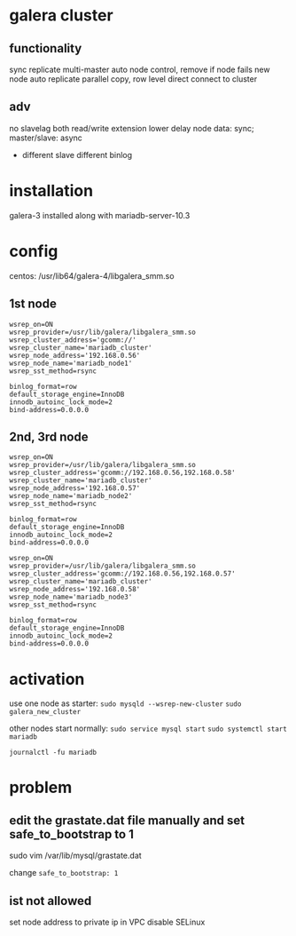 # galera cluster
## functionality
sync replicate
multi-master
auto node control, remove if node fails
new node auto replicate
parallel copy, row level
direct connect to cluster

## adv
no slavelag
both read/write extension
lower delay
node data: sync; master/slave: async
  - different slave different binlog


# installation
galera-3 installed along with mariadb-server-10.3

# config
centos: /usr/lib64/galera-4/libgalera_smm.so

## 1st node
```
wsrep_on=ON
wsrep_provider=/usr/lib/galera/libgalera_smm.so
wsrep_cluster_address='gcomm://'    
wsrep_cluster_name='mariadb_cluster'
wsrep_node_address='192.168.0.56'   
wsrep_node_name='mariadb_node1'    
wsrep_sst_method=rsync
 
binlog_format=row
default_storage_engine=InnoDB
innodb_autoinc_lock_mode=2
bind-address=0.0.0.0
```

## 2nd, 3rd node

```
wsrep_on=ON
wsrep_provider=/usr/lib/galera/libgalera_smm.so
wsrep_cluster_address='gcomm://192.168.0.56,192.168.0.58'
wsrep_cluster_name='mariadb_cluster'
wsrep_node_address='192.168.0.57'
wsrep_node_name='mariadb_node2'
wsrep_sst_method=rsync
 
binlog_format=row
default_storage_engine=InnoDB
innodb_autoinc_lock_mode=2
bind-address=0.0.0.0
```
```
wsrep_on=ON
wsrep_provider=/usr/lib/galera/libgalera_smm.so
wsrep_cluster_address='gcomm://192.168.0.56,192.168.0.57'
wsrep_cluster_name='mariadb_cluster'
wsrep_node_address='192.168.0.58'
wsrep_node_name='mariadb_node3'
wsrep_sst_method=rsync
 
binlog_format=row
default_storage_engine=InnoDB
innodb_autoinc_lock_mode=2
bind-address=0.0.0.0
```

# activation
use one node as starter:
`sudo mysqld --wsrep-new-cluster`
`sudo galera_new_cluster`

other nodes start normally:
`sudo service mysql start`
`sudo systemctl start mariadb`

`journalctl -fu mariadb`

# problem
## edit the grastate.dat file manually and set safe_to_bootstrap to 1 
sudo vim /var/lib/mysql/grastate.dat

change `safe_to_bootstrap: 1`

## ist not allowed
set node address to private ip in VPC
disable SELinux




















